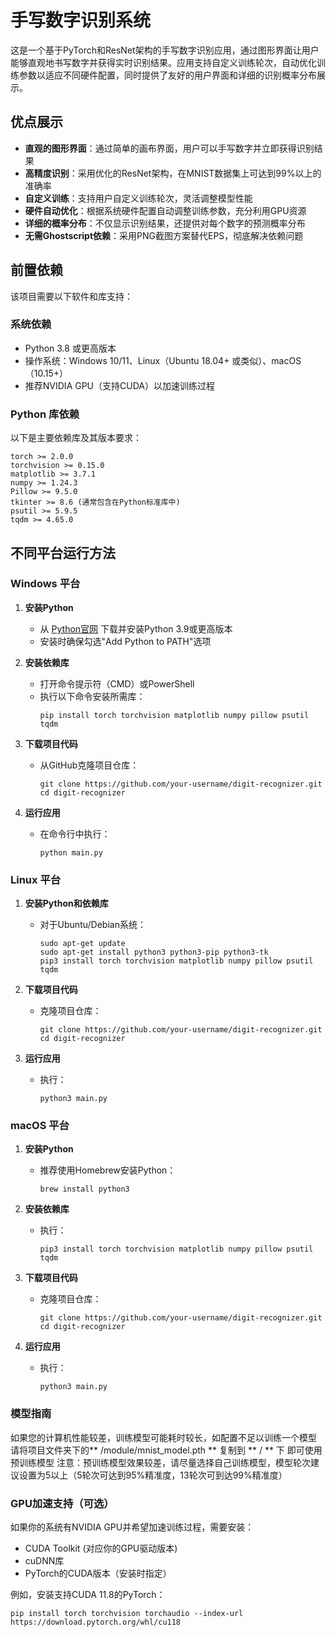 # 手写数字识别系统

这是一个基于PyTorch和ResNet架构的手写数字识别应用，通过图形界面让用户能够直观地书写数字并获得实时识别结果。应用支持自定义训练轮次，自动优化训练参数以适应不同硬件配置，同时提供了友好的用户界面和详细的识别概率分布展示。

## 优点展示

- **直观的图形界面**：通过简单的画布界面，用户可以手写数字并立即获得识别结果
- **高精度识别**：采用优化的ResNet架构，在MNIST数据集上可达到99%以上的准确率
- **自定义训练**：支持用户自定义训练轮次，灵活调整模型性能
- **硬件自动优化**：根据系统硬件配置自动调整训练参数，充分利用GPU资源
- **详细的概率分布**：不仅显示识别结果，还提供对每个数字的预测概率分布
- **无需Ghostscript依赖**：采用PNG截图方案替代EPS，彻底解决依赖问题

## 前置依赖

该项目需要以下软件和库支持：

### 系统依赖
- Python 3.8 或更高版本
- 操作系统：Windows 10/11、Linux（Ubuntu 18.04+ 或类似）、macOS（10.15+）
- 推荐NVIDIA GPU（支持CUDA）以加速训练过程

### Python 库依赖
以下是主要依赖库及其版本要求：
```
torch >= 2.0.0
torchvision >= 0.15.0
matplotlib >= 3.7.1
numpy >= 1.24.3
Pillow >= 9.5.0
tkinter >= 8.6 (通常包含在Python标准库中)
psutil >= 5.9.5
tqdm >= 4.65.0
```

## 不同平台运行方法

### Windows 平台

1. **安装Python**
   - 从 [Python官网](https://www.python.org/downloads/windows/) 下载并安装Python 3.9或更高版本
   - 安装时确保勾选"Add Python to PATH"选项

2. **安装依赖库**
   - 打开命令提示符（CMD）或PowerShell
   - 执行以下命令安装所需库：
     ```
     pip install torch torchvision matplotlib numpy pillow psutil tqdm
     ```

3. **下载项目代码**
   - 从GitHub克隆项目仓库：
     ```
     git clone https://github.com/your-username/digit-recognizer.git
     cd digit-recognizer
     ```

4. **运行应用**
   - 在命令行中执行：
     ```
     python main.py
     ```

### Linux 平台

1. **安装Python和依赖库**
   - 对于Ubuntu/Debian系统：
     ```
     sudo apt-get update
     sudo apt-get install python3 python3-pip python3-tk
     pip3 install torch torchvision matplotlib numpy pillow psutil tqdm
     ```

2. **下载项目代码**
   - 克隆项目仓库：
     ```
     git clone https://github.com/your-username/digit-recognizer.git
     cd digit-recognizer
     ```

3. **运行应用**
   - 执行：
     ```
     python3 main.py
     ```

### macOS 平台

1. **安装Python**
   - 推荐使用Homebrew安装Python：
     ```
     brew install python3
     ```

2. **安装依赖库**
   - 执行：
     ```
     pip3 install torch torchvision matplotlib numpy pillow psutil tqdm
     ```

3. **下载项目代码**
   - 克隆项目仓库：
     ```
     git clone https://github.com/your-username/digit-recognizer.git
     cd digit-recognizer
     ```

4. **运行应用**
   - 执行：
     ```
     python3 main.py
     ```

### 模型指南

如果您的计算机性能较差，训练模型可能耗时较长，如配置不足以训练一个模型
请将项目文件夹下的** /module/mnist_model.pth ** 复制到 ** / ** 下 即可使用预训练模型
注意：预训练模型效果较差，请尽量选择自己训练模型，模型轮次建议设置为5以上（5轮次可达到95%精准度，13轮次可到达99%精准度）

### GPU加速支持（可选）

如果你的系统有NVIDIA GPU并希望加速训练过程，需要安装：
- CUDA Toolkit (对应你的GPU驱动版本)
- cuDNN库
- PyTorch的CUDA版本（安装时指定）

例如，安装支持CUDA 11.8的PyTorch：
```
pip install torch torchvision torchaudio --index-url https://download.pytorch.org/whl/cu118
```
